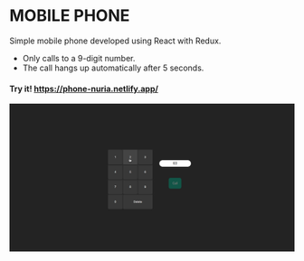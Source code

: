 # MOBILE PHONE

Simple mobile phone developed using React with Redux.

- Only calls to a 9-digit number.
- The call hangs up automatically after 5 seconds.

#### Try it! https://phone-nuria.netlify.app/

![](phone.gif)
